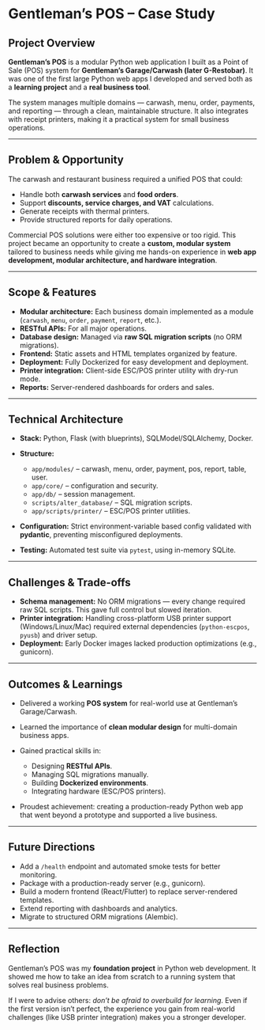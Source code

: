 # Gentleman’s POS – Case Study

## Project Overview

**Gentleman’s POS** is a modular Python web application I built as a Point of Sale (POS) system for **Gentleman’s Garage/Carwash (later G-Restobar)**. It was one of the first large Python web apps I developed and served both as a **learning project** and a **real business tool**.

The system manages multiple domains — carwash, menu, order, payments, and reporting — through a clean, maintainable structure. It also integrates with receipt printers, making it a practical system for small business operations.

---

## Problem & Opportunity

The carwash and restaurant business required a unified POS that could:

* Handle both **carwash services** and **food orders**.
* Support **discounts, service charges, and VAT** calculations.
* Generate receipts with thermal printers.
* Provide structured reports for daily operations.

Commercial POS solutions were either too expensive or too rigid. This project became an opportunity to create a **custom, modular system** tailored to business needs while giving me hands-on experience in **web app development, modular architecture, and hardware integration**.

---

## Scope & Features

* **Modular architecture:** Each business domain implemented as a module (`carwash`, `menu`, `order`, `payment`, `report`, etc.).
* **RESTful APIs:** For all major operations.
* **Database design:** Managed via **raw SQL migration scripts** (no ORM migrations).
* **Frontend:** Static assets and HTML templates organized by feature.
* **Deployment:** Fully Dockerized for easy development and deployment.
* **Printer integration:** Client-side ESC/POS printer utility with dry-run mode.
* **Reports:** Server-rendered dashboards for orders and sales.

---

## Technical Architecture

* **Stack:** Python, Flask (with blueprints), SQLModel/SQLAlchemy, Docker.
* **Structure:**

  * `app/modules/` – carwash, menu, order, payment, pos, report, table, user.
  * `app/core/` – configuration and security.
  * `app/db/` – session management.
  * `scripts/alter_database/` – SQL migration scripts.
  * `app/scripts/printer/` – ESC/POS printer utilities.
* **Configuration:** Strict environment-variable based config validated with **pydantic**, preventing misconfigured deployments.
* **Testing:** Automated test suite via `pytest`, using in-memory SQLite.

---

## Challenges & Trade-offs

* **Schema management:** No ORM migrations — every change required raw SQL scripts. This gave full control but slowed iteration.
* **Printer integration:** Handling cross-platform USB printer support (Windows/Linux/Mac) required external dependencies (`python-escpos`, `pyusb`) and driver setup.
* **Deployment:** Early Docker images lacked production optimizations (e.g., gunicorn).

---

## Outcomes & Learnings

* Delivered a working **POS system** for real-world use at Gentleman’s Garage/Carwash.
* Learned the importance of **clean modular design** for multi-domain business apps.
* Gained practical skills in:

  * Designing **RESTful APIs**.
  * Managing SQL migrations manually.
  * Building **Dockerized environments**.
  * Integrating hardware (ESC/POS printers).
* Proudest achievement: creating a production-ready Python web app that went beyond a prototype and supported a live business.

---

## Future Directions

* Add a `/health` endpoint and automated smoke tests for better monitoring.
* Package with a production-ready server (e.g., gunicorn).
* Build a modern frontend (React/Flutter) to replace server-rendered templates.
* Extend reporting with dashboards and analytics.
* Migrate to structured ORM migrations (Alembic).

---

## Reflection

Gentleman’s POS was my **foundation project** in Python web development. It showed me how to take an idea from scratch to a running system that solves real business problems.

If I were to advise others: *don’t be afraid to overbuild for learning*. Even if the first version isn’t perfect, the experience you gain from real-world challenges (like USB printer integration) makes you a stronger developer.
